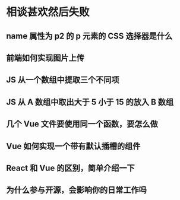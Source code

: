 # 相谈甚欢然后失败

## name 属性为 p2 的 p 元素的 CSS 选择器是什么

## 前端如何实现图片上传

## JS 从一个数组中提取三个不同项

## JS 从 A 数组中取出大于 5 小于 15 的放入 B 数组

## 几个 Vue 文件要使用同一个函数，要怎么做

## Vue 如何实现一个带有默认插槽的组件

## React 和 Vue 的区别，简单介绍一下

## 为什么参与开源，会影响你的日常工作吗
